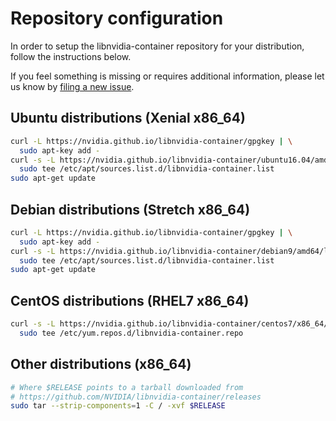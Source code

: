 # Repository configuration

In order to setup the libnvidia-container repository for your distribution, follow the instructions below.

If you feel something is missing or requires additional information, please let us know by [filing a new issue](https://github.com/NVIDIA/libnvidia-container/issues/new).

## Ubuntu distributions (Xenial x86_64)

```bash
curl -L https://nvidia.github.io/libnvidia-container/gpgkey | \
  sudo apt-key add -
curl -s -L https://nvidia.github.io/libnvidia-container/ubuntu16.04/amd64/libnvidia-container.list | \
  sudo tee /etc/apt/sources.list.d/libnvidia-container.list
sudo apt-get update
```

## Debian distributions (Stretch x86_64)

```bash
curl -L https://nvidia.github.io/libnvidia-container/gpgkey | \
  sudo apt-key add -
curl -s -L https://nvidia.github.io/libnvidia-container/debian9/amd64/libnvidia-container.list | \
  sudo tee /etc/apt/sources.list.d/libnvidia-container.list
sudo apt-get update
```

## CentOS distributions (RHEL7 x86_64)

```bash
curl -s -L https://nvidia.github.io/libnvidia-container/centos7/x86_64/libnvidia-container.repo | \
  sudo tee /etc/yum.repos.d/libnvidia-container.repo
```

## Other distributions (x86_64)

```bash
# Where $RELEASE points to a tarball downloaded from
# https://github.com/NVIDIA/libnvidia-container/releases
sudo tar --strip-components=1 -C / -xvf $RELEASE
```
